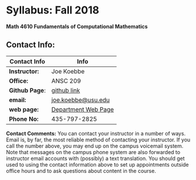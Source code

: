# Syllabus: Fall 2018

**Math 4610 Fundamentals of Computational Mathematics**

## Contact Info:

**Contact Info** | Info
---------------- | ----
**Instructor:** | Joe Koebbe
**Office:** | ANSC 209
**Github Page**: | [github link](https://github.com/jvkoebbe/math4610/main)
**email:** | [joe.koebbe@usu.edu](mailto:joe.koebbe@usu.edu)
**web page:** | [Department Web Page](http:www.math.usu.edu/~koebbe)
**Phone No:** | 435-797-2825

**Contact Comments:** You can contact your instructor in a number of ways. Email is, by far, the most reliable method of
contacting your instructor. If you call the number above, you may end up on the campus voicemail system. Note that messages on
the campus phone system are also forwarded to instructor email accounts with (possibly) a text translation. You should get used
to using the contact information above to set up appointments outside office hours and to ask questions about content in the
course.

